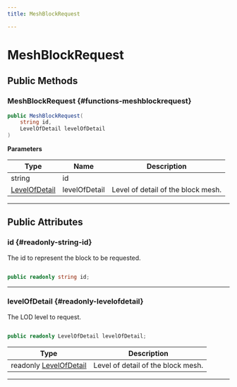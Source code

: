 ```yaml
---
title: MeshBlockRequest

---
```


# MeshBlockRequest










## Public Methods

###  MeshBlockRequest {#functions-meshblockrequest}

```csharp
public MeshBlockRequest(
    string id,
    LevelOfDetail levelOfDetail
)
```


**Parameters**

| Type | Name  | Description  | 
|--|--|--|
| string |id||
| [LevelOfDetail](/versioned_docs/version-31-Aug-2023/unity-api/api/UnityEngine.XR.MagicLeap/MeshingSubsystem/Extensions/MLMeshing/UnityEngine.XR.MagicLeap.MeshingSubsystem.Extensions.MLMeshing.md#enums-levelofdetail) |levelOfDetail|Level of detail of the block mesh. |






-----------

## Public Attributes

### id {#readonly-string-id}

The id to represent the block to be requested. 

```csharp

public readonly string id;

```






-----------

### levelOfDetail {#readonly-levelofdetail}

The LOD level to request. 

```csharp

public readonly LevelOfDetail levelOfDetail;

```

| Type | Description  | 
|--|--|
| readonly [LevelOfDetail](/versioned_docs/version-31-Aug-2023/unity-api/api/UnityEngine.XR.MagicLeap/MeshingSubsystem/Extensions/MLMeshing/UnityEngine.XR.MagicLeap.MeshingSubsystem.Extensions.MLMeshing.md#enums-levelofdetail) | Level of detail of the block mesh.  |





-----------


